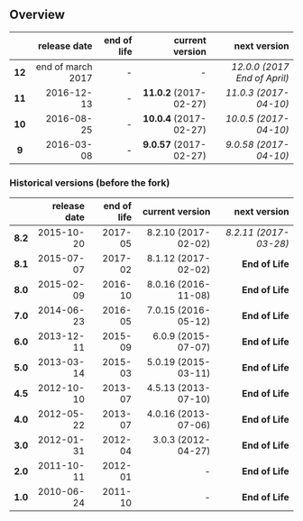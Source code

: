 ## Overview

|        | release date      | end of life | current version         | next version
|:------:|------------------:|------------:|------------------------:|---------------------:
| **12** | end of march 2017 | *-*         | *-*                     | *12.0.0 (2017 End of April)*
| **11** | 2016-12-13        | *-*         | **11.0.2** (2017-02-27) | *11.0.3 (2017-04-10)*
| **10** | 2016-08-25        | *-*         | **10.0.4** (2017-02-27) | *10.0.5 (2017-04-10)*
| **9**  | 2016-03-08        | *-*         | **9.0.57** (2017-02-27) | *9.0.58 (2017-04-10)*


### Historical versions (before the fork)
|          | release date   | end of life | current version         | next version
|:--------:|---------------:|------------:|------------------------:|---------------------:
| **8.2**  | 2015-10-20     | 2017-05     | 8.2.10 (2017-02-02)      | *8.2.11 (2017-03-28)*
| **8.1**  | 2015-07-07     | 2017-02     | 8.1.12 (2017-02-02)     | **End of Life**
| **8.0**  | 2015-02-09     | 2016-10     | 8.0.16 (2016-11-08)     | **End of Life**
| **7.0**  | 2014-06-23     | 2016-05     | 7.0.15 (2016-05-12)     | **End of Life**
| **6.0**  | 2013-12-11     | 2015-09     | 6.0.9 (2015-07-07)      | **End of Life**
| **5.0**  | 2013-03-14     | 2015-03     | 5.0.19 (2015-03-11)     | **End of Life**
| **4.5**  | 2012-10-10     | 2013-07     | 4.5.13 (2013-07-10)     | **End of Life**
| **4.0**  | 2012-05-22     | 2013-07     | 4.0.16 (2013-07-06)     | **End of Life**
| **3.0**  | 2012-01-31     | 2012-04     | 3.0.3 (2012-04-27)      | **End of Life**
| **2.0**  | 2011-10-11     | 2012-01     | *-*                     | **End of Life**
| **1.0**  | 2010-06-24     | 2011-10     | *-*                     | **End of Life**